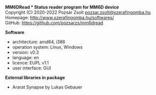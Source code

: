 **MM6DRead * Status reader program for MM6D device**  
Copyright (C) 2020-2022 Pozsár Zsolt <pozsar.zsolt@szerafingomba.hu>  
Homepage: <http://www.szerafingomba.hu/softwares/>  
GitHub: <https://github.com/pozsarzs/mm6dread>

**Software**

 - architecture:       amd64, i386
 - operation system:   Linux, Windows
 - version:            v0.3
 - language:           en
 - licence:            EUPL v1.1
 - user interface:     GUI

**External libraries in package**

 - Ararat Synapse by Lukas Gebauer
